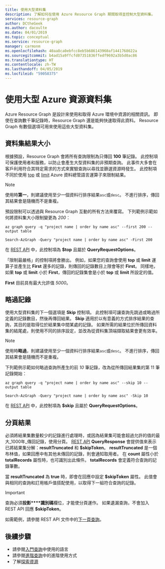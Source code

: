 ```yaml
---
title: 使用大型資料集
description: 了解如何在使用 Azure Resource Graph 期間取得並控制大型資料集。
services: resource-graph
author: DCtheGeek
ms.author: dacoulte
ms.date: 04/01/2019
ms.topic: conceptual
ms.service: resource-graph
manager: carmonm
ms.openlocfilehash: 40aa8ca0ebfcc8eb5b686143960af1441768622a
ms.sourcegitcommit: b4ad15a9ffcfd07351836ffedf9692a3b5d0ac86
ms.translationtype: HT
ms.contentlocale: zh-TW
ms.lasthandoff: 04/05/2019
ms.locfileid: "59058375"
---
```

# <a name="working-with-large-azure-resource-data-sets"></a>使用大型 Azure 資源資料集

Azure Resource Graph 是設計來使用和取得 Azure 環境中資源的相關資訊。 即使在查詢數千筆記錄時，Resource Graph 還是能夠快速取得此資料。 Resource Graph 有數個選項可用來使用這些大型資料集。

## <a name="data-set-result-size"></a>資料集結果大小

根據預設，Resource Graph 會將所有查詢限制為只傳回 **100** 筆記錄。 此控制項可保護使用者和服務，以防止會產生大型資料集的非預期查詢。 此事件大多會在客戶利用符合其特定需求的方式來實驗查詢以尋找並篩選資源時發生。 此控制項不同於使用 [top](/azure/kusto/query/topoperator) 或 [limit](/azure/kusto/query/limitoperator) Azure 資料總管語言運算子來限制結果。

> [!NOTE]
> 使用時**第一**，則建議使用至少一個資料行排序結果`asc`或`desc`。 不進行排序，傳回其結果會是隨機而不是重複。

預設限制可以透過與 Resource Graph 互動的所有方法來覆寫。 下列範例示範如何將資料集大小限制變更為 _200_：

```azurecli-interactive
az graph query -q "project name | order by name asc" --first 200 --output table
```

```azurepowershell-interactive
Search-AzGraph -Query "project name | order by name asc" -First 200
```

在 [REST API](/rest/api/azureresourcegraph/resources/resources) 中，此控制項為 **$top** 且屬於 **QueryRequestOptions**。

「限制最嚴格」的控制項將會勝出。 例如，如果您的查詢會使用 **top** 或 **limit** 運算子並產生比 **First** 還多的記錄，則傳回的記錄數目上限會等於 **First**。 同樣地，如果 **top** 或 **limit** 小於 **First**，傳回的記錄集會是小於 **top** 或 **limit** 所設定的值。

**First** 目前具有最大允許值 _5000_。

## <a name="skipping-records"></a>略過記錄

使用大型資料集的下一個選項是 **Skip** 控制項。 此控制項可讓查詢先跳過或略過所定義的記錄數目，然後再傳回結果。 **Skip** 適用於以有意義的方式排序結果的查詢，其目的是取得位於結果集中間某處的記錄。 如果所需的結果位於所傳回資料集的結尾處，則使用不同的排序設定，並改為從資料集頂端擷取結果會更有效率。

> [!NOTE]
> 使用時**略過**，則建議使用至少一個資料行排序結果`asc`或`desc`。 不進行排序，傳回其結果會是隨機而不是重複。

下列範例示範如何略過查詢所產生的前 _10_ 筆記錄，改為從所傳回結果集的第 11 筆記錄開始：

```azurecli-interactive
az graph query -q "project name | order by name asc" --skip 10 --output table
```

```azurepowershell-interactive
Search-AzGraph -Query "project name | order by name asc" -Skip 10
```

在 [REST API](/rest/api/azureresourcegraph/resources/resources) 中，此控制項為 **$skip** 且屬於 **QueryRequestOptions**。

## <a name="paging-results"></a>分頁結果

必須將結果集數量較少的記錄進行處理時，或因為結果集可能會超過允許的值的最大_1000年_傳回記錄，使用分頁。 [REST API](/rest/api/azureresourcegraph/resources/resources) **QueryResponse** 會提供值來表示已將結果集分解：**resultTruncated** 和 **$skipToken**。
**resultTruncated** 是一個布林值，如果回應中有其他未傳回的記錄，則會通知取用者。 在 **count** 屬性小於 **totalRecords** 屬性時，也可識別出此條件。 **totalRecords** 會定義符合查詢的記錄筆數。

當 **resultTruncated** 為 **true** 時，即會在回應中設定 **$skipToken** 屬性。 此值會與相同的查詢和訂用帳戶值搭配使用，以取得下一組符合查詢的記錄。

> [!IMPORTANT]
> 查詢必須**投影****識別碼**欄位，才能使分頁運作。 如果遺漏查詢，不會加入 REST API 回應 **$skipToken**。

如需範例，請參閱 REST API 文件中的[下一頁查詢](/rest/api/azureresourcegraph/resources/resources#next_page_query)。

## <a name="next-steps"></a>後續步驟

- 請參閱[入門查詢](../samples/starter.md)中使用的語言
- 請參閱[進階查詢](../samples/advanced.md)中的進階使用方式
- 了解[探索資源](explore-resources.md)